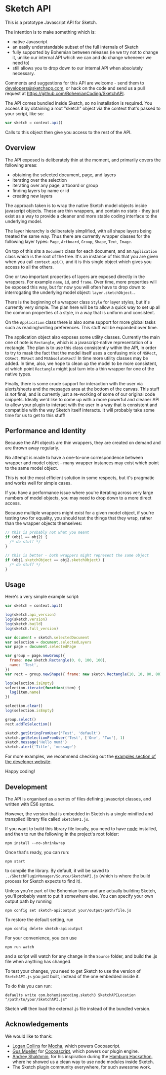 # Sketch API

This is a prototype Javascript API for Sketch.

The intention is to make something which is:

* native Javascript
* an easily understandable subset of the full internals of Sketch
* fully supported by Bohemian between releases (ie we try not to change it,
  unlike our internal API which we can and do change whenever we need to)
* still allows you to drop down to our internal API when absolutely necessary.

Comments and suggestions for this API are welcome - send them to
developers@sketchapp.com, or hack on the code and send us a pull request at
https://github.com/BohemianCoding/SketchAPI.

The API comes bundled inside Sketch, so no installation is required. You access
it by obtaining a root "sketch" object via the context that's passed to your
script, like so:

```javascript
var sketch = context.api()
```

Calls to this object then give you access to the rest of the API.

## Overview

The API exposed is deliberately thin at the moment, and primarily covers the
following areas:

* obtaining the selected document, page, and layers
* iterating over the selection
* iterating over any page, artboard or group
* finding layers by name or id
* creating new layers

The approach taken is to wrap the native Sketch model objects inside javascript
objects. These are thin wrappers, and contain no state - they just exist as a
way to provide a cleaner and more stable coding interface to the underlying
model.

The layer hierarchy is deliberately simplified, with all shape layers being
treated the same way. Thus there are currently wrapper classes for the following
layer types: `Page`, `Artboard`, `Group`, `Shape`, `Text`, `Image`.

On top of this sits a `Document` class for each document, and an `Application`
class which is the root of the tree. It's an instance of this that you are given
when you call `context.api()`, and it is this single object which gives you
access to all the others.

One or two important properties of layers are exposed directly in the wrappers.
For example `name`, `id`, and `frame`. Over time, more properties will be
exposed this way, but for now you will often have to drop down to interrogating
the underlying model object: `layer.sketchObject.`.

There is the beginning of a wrapper class `Style` for layer styles, but it's
currently very simple. The plan here will be to allow a quick way to set up all
the common properties of a style, in a way that is uniform and consistent.

On the `Application` class there is also some support for more global tasks such
as reading/writing preferences. This stuff will be expanded over time.

The application object also exposes some utility classes. Currently the main one
of note is `Rectangle`, which is a javascript-native representation of a
rectangle. The plan is to use this class consistently within the API, in order
to try to mask the fact that the model itself uses a confusing mix of `NSRect`,
`CGRect`, `MSRect` and `MSAbsoluteRect`! In time more utility classes may be
added. In time, also, we hope to clean up the model to be more consistent, at
which point `Rectangle` might just turn into a thin wrapper for one of the
native types.

Finally, there is some crude support for interaction with the user via
alerts/sheets and the messages area at the bottom of the canvas. This stuff is
_not_ final, and is currently just a re-working of some of our original code
snippets. Ideally we'd like to come up with a more powerful and cleaner API to
allow your plugin to interact with the user in a way that is consistent and
compatible with the way Sketch itself interacts. It will probably take some time
for us to get to this stuff!

## Performance and Identity

Because the API objects are thin wrappers, they are created on demand and are
thrown away regularly.

No attempt is made to have a one-to-one correspondence between wrapper and model
object - many wrapper instances may exist which point to the same model object.

This is not the most efficient solution in some respects, but it's pragmatic and
works well for simple cases.

If you have a performance issue where you're iterating across very large numbers
of model objects, you may need to drop down to a more direct access.

Because multiple wrappers might exist for a given model object, if you're
testing two for equality, you should test the things that they wrap, rather than
the wrapper objects themselves:

```javascript
// this is probably not what you meant
if (obj1 == obj2) {
  /* do stuff */
}

// this is better - both wrappers might represent the same object
if (obj1.sketchObject == obj2.sketchObject) {
  /* do stuff */
}
```

## Usage

Here's a very simple example script:

```javascript
var sketch = context.api()

log(sketch.api_version)
log(sketch.version)
log(sketch.build)
log(sketch.full_version)

var document = sketch.selectedDocument
var selection = document.selectedLayers
var page = document.selectedPage

var group = page.newGroup({
  frame: new sketch.Rectangle(0, 0, 100, 100),
  name: 'Test',
})
var rect = group.newShape({ frame: new sketch.Rectangle(10, 10, 80, 80) })

log(selection.isEmpty)
selection.iterate(function(item) {
  log(item.name)
})

selection.clear()
log(selection.isEmpty)

group.select()
rect.addToSelection()

sketch.getStringFromUser('Test', 'default')
sketch.getSelectionFromUser('Test', ['One', 'Two'], 1)
sketch.message('Hello mum!')
sketch.alert('Title', 'message')
```

For more examples, we recommend checking out the
[examples section of the developer website](http://developer.sketchapp.com/examples/).

Happy coding!

## Development

The API is organised as a series of files defining javascript classes, and
written with ES6 syntax.

However, the version that is embedded in Sketch is a single minified and
transpiled library file called `SketchAPI.js`.

If you want to build this library file locally, you need to have
[node](https://nodejs.org) installed, and then to run the following in the
project's root folder:

```
npm install --no-shrinkwrap
```

Once that's ready, you can run:

```
npm start
```

to compile the library. By default, it will be saved to
`../SketchPluginManager/Source/SketchAPI.js` (which is where the build process
for Sketch expects to find it).

Unless you're part of the Bohemian team and are actually building Sketch, you'll
probably want to put it somewhere else. You can specify your own output path by
running

```
npm config set sketch-api:output your/output/path/file.js
```

To restore the default setting, run

```
npm config delete sketch-api:output
```

For your convenience, you can use

```
npm run watch
```

and a script will watch for any change in the `Source` folder, and build the .js
file when anything has changed.

To test your changes, you need to get Sketch to use the version of
`SketchAPI.js` you just built, instead of the one embedded inside it.

To do this you can run:

```
defaults write com.bohemiancoding.sketch3 SketchAPILocation "/path/to/your/SketchAPI.js"
```

Sketch will then load the external .js file instead of the bundled version.

## Acknowledgements

We would like to thank:

* [Logan Collins](https://github.com/logancollins) for
  [Mocha](https://github.com/logancollins/Mocha), which powers Cocoascript.
* [Gus Mueller](https://github.com/ccgus) for
  [Cocoascript](https://github.com/ccgus/CocoaScript), which powers our plugin
  engine.
* [Andrey Shakhmin](https://github.com/turbobabr), for his inspiration during
  the [Hamburg Hackathon](http://designtoolshackday.com), where he showed us a
  clean way to use node modules inside Sketch.
* The Sketch plugin community everywhere, for such awesome work.
